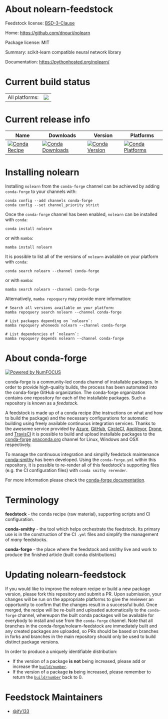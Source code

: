 About nolearn-feedstock
=======================

Feedstock license: [BSD-3-Clause](https://github.com/conda-forge/nolearn-feedstock/blob/main/LICENSE.txt)

Home: https://github.com/dnouri/nolearn

Package license: MIT

Summary: scikit-learn compatible neural network library

Documentation: https://pythonhosted.org/nolearn/

Current build status
====================


<table><tr><td>All platforms:</td>
    <td>
      <a href="https://dev.azure.com/conda-forge/feedstock-builds/_build/latest?definitionId=14518&branchName=main">
        <img src="https://dev.azure.com/conda-forge/feedstock-builds/_apis/build/status/nolearn-feedstock?branchName=main">
      </a>
    </td>
  </tr>
</table>

Current release info
====================

| Name | Downloads | Version | Platforms |
| --- | --- | --- | --- |
| [![Conda Recipe](https://img.shields.io/badge/recipe-nolearn-green.svg)](https://anaconda.org/conda-forge/nolearn) | [![Conda Downloads](https://img.shields.io/conda/dn/conda-forge/nolearn.svg)](https://anaconda.org/conda-forge/nolearn) | [![Conda Version](https://img.shields.io/conda/vn/conda-forge/nolearn.svg)](https://anaconda.org/conda-forge/nolearn) | [![Conda Platforms](https://img.shields.io/conda/pn/conda-forge/nolearn.svg)](https://anaconda.org/conda-forge/nolearn) |

Installing nolearn
==================

Installing `nolearn` from the `conda-forge` channel can be achieved by adding `conda-forge` to your channels with:

```
conda config --add channels conda-forge
conda config --set channel_priority strict
```

Once the `conda-forge` channel has been enabled, `nolearn` can be installed with `conda`:

```
conda install nolearn
```

or with `mamba`:

```
mamba install nolearn
```

It is possible to list all of the versions of `nolearn` available on your platform with `conda`:

```
conda search nolearn --channel conda-forge
```

or with `mamba`:

```
mamba search nolearn --channel conda-forge
```

Alternatively, `mamba repoquery` may provide more information:

```
# Search all versions available on your platform:
mamba repoquery search nolearn --channel conda-forge

# List packages depending on `nolearn`:
mamba repoquery whoneeds nolearn --channel conda-forge

# List dependencies of `nolearn`:
mamba repoquery depends nolearn --channel conda-forge
```


About conda-forge
=================

[![Powered by
NumFOCUS](https://img.shields.io/badge/powered%20by-NumFOCUS-orange.svg?style=flat&colorA=E1523D&colorB=007D8A)](https://numfocus.org)

conda-forge is a community-led conda channel of installable packages.
In order to provide high-quality builds, the process has been automated into the
conda-forge GitHub organization. The conda-forge organization contains one repository
for each of the installable packages. Such a repository is known as a *feedstock*.

A feedstock is made up of a conda recipe (the instructions on what and how to build
the package) and the necessary configurations for automatic building using freely
available continuous integration services. Thanks to the awesome service provided by
[Azure](https://azure.microsoft.com/en-us/services/devops/), [GitHub](https://github.com/),
[CircleCI](https://circleci.com/), [AppVeyor](https://www.appveyor.com/),
[Drone](https://cloud.drone.io/welcome), and [TravisCI](https://travis-ci.com/)
it is possible to build and upload installable packages to the
[conda-forge](https://anaconda.org/conda-forge) [anaconda.org](https://anaconda.org/)
channel for Linux, Windows and OSX respectively.

To manage the continuous integration and simplify feedstock maintenance
[conda-smithy](https://github.com/conda-forge/conda-smithy) has been developed.
Using the ``conda-forge.yml`` within this repository, it is possible to re-render all of
this feedstock's supporting files (e.g. the CI configuration files) with ``conda smithy rerender``.

For more information please check the [conda-forge documentation](https://conda-forge.org/docs/).

Terminology
===========

**feedstock** - the conda recipe (raw material), supporting scripts and CI configuration.

**conda-smithy** - the tool which helps orchestrate the feedstock.
                   Its primary use is in the construction of the CI ``.yml`` files
                   and simplify the management of *many* feedstocks.

**conda-forge** - the place where the feedstock and smithy live and work to
                  produce the finished article (built conda distributions)


Updating nolearn-feedstock
==========================

If you would like to improve the nolearn recipe or build a new
package version, please fork this repository and submit a PR. Upon submission,
your changes will be run on the appropriate platforms to give the reviewer an
opportunity to confirm that the changes result in a successful build. Once
merged, the recipe will be re-built and uploaded automatically to the
`conda-forge` channel, whereupon the built conda packages will be available for
everybody to install and use from the `conda-forge` channel.
Note that all branches in the conda-forge/nolearn-feedstock are
immediately built and any created packages are uploaded, so PRs should be based
on branches in forks and branches in the main repository should only be used to
build distinct package versions.

In order to produce a uniquely identifiable distribution:
 * If the version of a package **is not** being increased, please add or increase
   the [``build/number``](https://docs.conda.io/projects/conda-build/en/latest/resources/define-metadata.html#build-number-and-string).
 * If the version of a package **is** being increased, please remember to return
   the [``build/number``](https://docs.conda.io/projects/conda-build/en/latest/resources/define-metadata.html#build-number-and-string)
   back to 0.

Feedstock Maintainers
=====================

* [@jfy133](https://github.com/jfy133/)

